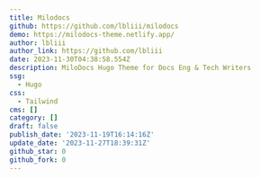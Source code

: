 ```yaml
---
title: Milodocs
github: https://github.com/lbliii/milodocs
demo: https://milodocs-theme.netlify.app/
author: lbliii
author_link: https://github.com/lbliii
date: 2023-11-30T04:38:58.554Z
description: MiloDocs Hugo Theme for Docs Eng & Tech Writers
ssg:
  - Hugo
css:
  - Tailwind
cms: []
category: []
draft: false
publish_date: '2023-11-19T16:14:16Z'
update_date: '2023-11-27T18:39:31Z'
github_star: 0
github_fork: 0
---
```

